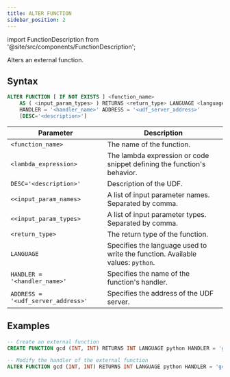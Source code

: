 ```yaml
---
title: ALTER FUNCTION
sidebar_position: 2
---
```

import FunctionDescription from '@site/src/components/FunctionDescription';

<FunctionDescription description="Introduced or updated: v1.2.116"/>

Alters an external function.

## Syntax

```sql
ALTER FUNCTION [ IF NOT EXISTS ] <function_name> 
    AS ( <input_param_types> ) RETURNS <return_type> LANGUAGE <language_name> 
    HANDLER = '<handler_name>' ADDRESS = '<udf_server_address>' 
    [DESC='<description>']
```

| Parameter             | Description                                                                                       |
|-----------------------|---------------------------------------------------------------------------------------------------|
| `<function_name>`     | The name of the function.                                                                        |
| `<lambda_expression>` | The lambda expression or code snippet defining the function's behavior.                          |
| `DESC='<description>'`  | Description of the UDF.|
| `<<input_param_names>`| A list of input parameter names. Separated by comma.|
| `<<input_param_types>`| A list of input parameter types. Separated by comma.|
| `<return_type>`       | The return type of the function.                                                                  |
| `LANGUAGE`            | Specifies the language used to write the function. Available values: `python`.                    |
| `HANDLER = '<handler_name>'` | Specifies the name of the function's handler.                                               |
| `ADDRESS = '<udf_server_address>'` | Specifies the address of the UDF server.                                             |

## Examples

```sql
-- Create an external function
CREATE FUNCTION gcd (INT, INT) RETURNS INT LANGUAGE python HANDLER = 'gcd' ADDRESS = 'http://0.0.0.0:8815';

-- Modify the handler of the external function
ALTER FUNCTION gcd (INT, INT) RETURNS INT LANGUAGE python HANDLER = 'gcd_new' ADDRESS = 'http://0.0.0.0:8815';
```